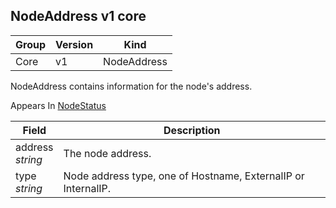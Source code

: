 ## NodeAddress v1 core

Group        | Version     | Kind
------------ | ---------- | -----------
Core | v1 | NodeAddress



NodeAddress contains information for the node's address.

<aside class="notice">
Appears In  <a href="#nodestatus-v1">NodeStatus</a> </aside>

Field        | Description
------------ | -----------
address <br /> *string*  | The node address.
type <br /> *string*  | Node address type, one of Hostname, ExternalIP or InternalIP.

